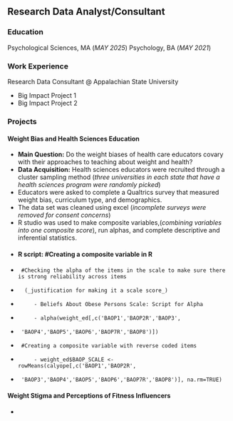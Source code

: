 ## Research Data Analyst/Consultant

### Education 
Psychological Sciences, MA (_MAY 2025_)
Psychology, BA (_MAY 2021_)

### Work Experience
Research Data Consultant @ Appalachian State University
- Big Impact Project 1
- Big Impact Project 2

### Projects
#### Weight Bias and Health Sciences Education 
- **Main Question:** Do the weight biases of health care educators covary with their approaches to teaching about weight and health?
- **Data Acquisition:** Health sciences educators were recruited through a cluster sampling method (_three universities in each state that have a health sciences program were randomly picked_)
-   Educators were asked to complete a Qualtrics survey that measured weight bias, curriculum type, and demographics.
-   The data set was cleaned using excel (_incomplete surveys were removed for consent concerns_)
-   R studio was used to make composite variables,(_combining variables into one composite score_), run alphas, and complete descriptive and inferential statistics.
-  #### R script: #Creating a composite variable in R
-      #Checking the alpha of the items in the scale to make sure there is strong reliability across items
-       (_justification for making it a scale score_)
-          - Beliefs About Obese Persons Scale: Script for Alpha
-          - alpha(weight_ed[,c('BAOP1','BAOP2R','BAOP3',
-      'BAOP4','BAOP5','BAOP6','BAOP7R','BAOP8')])
-      #Creating a composite variable with reverse coded items
-          - weight_ed$BAOP_SCALE <- rowMeans(calyope[,c('BAOP1','BAOP2R',
-      'BAOP3','BAOP4','BAOP5','BAOP6','BAOP7R','BAOP8')], na.rm=TRUE)
#### Weight Stigma and Perceptions of Fitness Influencers 
- 

